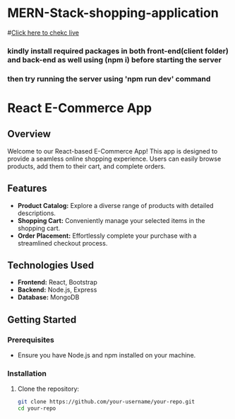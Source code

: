# MERN-Stack-shopping-application
#[Click here to chekc live ](https://lustrous-kangaroo-2329f7.netlify.app)

### kindly install required packages in both front-end(client folder) and back-end as well using (npm i) before starting the server
### then try running the server using 'npm run dev' command

# React E-Commerce App

## Overview

Welcome to our React-based E-Commerce App! This app is designed to provide a seamless online shopping experience. Users can easily browse products, add them to their cart, and complete orders.

## Features

- **Product Catalog:** Explore a diverse range of products with detailed descriptions.
- **Shopping Cart:** Conveniently manage your selected items in the shopping cart.
- **Order Placement:** Effortlessly complete your purchase with a streamlined checkout process.

## Technologies Used

- **Frontend:** React, Bootstrap
- **Backend:** Node.js, Express
- **Database:** MongoDB

## Getting Started

### Prerequisites

- Ensure you have Node.js and npm installed on your machine.

### Installation

1. Clone the repository:
   ```bash
   git clone https://github.com/your-username/your-repo.git
   cd your-repo
